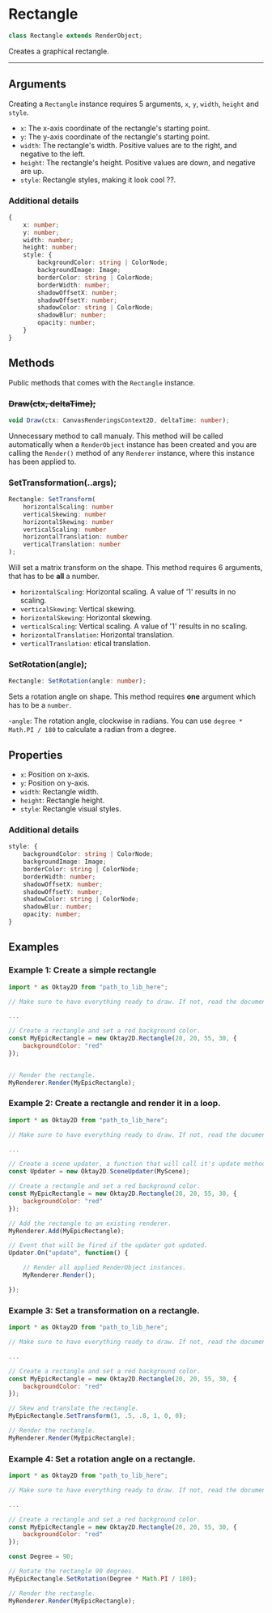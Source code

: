# Rectangle

```ts
class Rectangle extends RenderObject;
```

Creates a graphical rectangle. 

- - - 


## Arguments

Creating a ``Rectangle`` instance requires 5 arguments, ``x``, ``y``, ``width``, ``height`` and ``style``.

- ``x``: The x-axis coordinate of the rectangle's starting point.
- ``y``: The y-axis coordinate of the rectangle's starting point.
- ``width``: The rectangle's width. Positive values are to the right, and negative to the left.
- ``height``: The rectangle's height. Positive values are down, and negative are up.
- ``style``: Rectangle styles, making it look cool ??.

### Additional details

```ts
{
    x: number;
    y: number;
    width: number;
    height: number;
    style: {
        backgroundColor: string | ColorNode;
        backgroundImage: Image;
        borderColor: string | ColorNode;
        borderWidth: number;
        shadowOffsetX: number;
        shadowOffsetY: number;
        shadowColor: string | ColorNode;
        shadowBlur: number;
        opacity: number;
    }
}
```

## Methods

Public methods that comes with the ``Rectangle`` instance.


### ~~Draw(ctx, deltaTime);~~

```ts
void Draw(ctx: CanvasRenderingsContext2D, deltaTime: number);
```

Unnecessary method to call manualy. This method will be called automatically when a ``RenderObject`` instance has been created
and you are calling the ``Render()`` method of any ``Renderer`` instance, where this instance has been applied to.

### SetTransformation(..args);

```ts
Rectangle: SetTransform(
    horizontalScaling: number
    verticalSkewing: number
    horizontalSkewing: number
    verticalScaling: number 
    horizontalTranslation: number
    verticalTranslation: number
);
```

Will set a matrix transform on the shape. This method requires 6 arguments, that has to be **all** a number.

- ``horizontalScaling``: Horizontal scaling. A value of '1' results in no scaling.
- ``verticalSkewing``: Vertical skewing.
- ``horizontalSkewing``: Horizontal skewing.
- ``verticalScaling``: Vertical scaling. A value of '1' results in no scaling.
- ``horizontalTranslation``: Horizontal translation.
- ``verticalTranslation``: etical translation.


### SetRotation(angle);

```ts
Rectangle: SetRotation(angle: number);
```

Sets a rotation angle on shape. This method requires **one** argument which has to be a ``number``.

-``angle``: The rotation angle, clockwise in radians. You can use ``degree * Math.PI / 180`` to calculate a radian from a degree.

## Properties

- ``x``: Position on x-axis.
- ``y``: Position on y-axis.
- ``width``: Rectangle width.
- ``height``: Rectangle height.
- ``style``: Rectangle visual styles.

### Additional details

```ts
style: {
    backgroundColor: string | ColorNode;
    backgroundImage: Image;
    borderColor: string | ColorNode;
    borderWidth: number;
    shadowOffsetX: number;
    shadowOffsetY: number;
    shadowColor: string | ColorNode;
    shadowBlur: number;
    opacity: number;
}
```

## Examples

### Example 1: Create a simple rectangle

```js
import * as Oktay2D from "path_to_lib_here";

// Make sure to have everything ready to draw. If not, read the documentation on how you can setup your environment.

...

// Create a rectangle and set a red background color.
const MyEpicRectangle = new Oktay2D.Rectangle(20, 20, 55, 30, {
    backgroundColor: "red"
});


// Render the rectangle.
MyRenderer.Render(MyEpicRectangle);
```

### Example 2: Create a rectangle and render it in a loop.

```js
import * as Oktay2D from "path_to_lib_here";

// Make sure to have everything ready to draw. If not, read the documentation on how you can setup your environment.

...

// Create a scene updater, a function that will call it's update method each every possible frame.
const Updater = new Oktay2D.SceneUpdater(MyScene);

// Create a rectangle and set a red background color.
const MyEpicRectangle = new Oktay2D.Rectangle(20, 20, 55, 30, {
    backgroundColor: "red"
});

// Add the rectangle to an existing renderer.
MyRenderer.Add(MyEpicRectangle);

// Event that will be fired if the updater got updated.
Updater.On("update", function() {

    // Render all applied RenderObject instances.
    MyRenderer.Render();

});
```

### Example 3: Set a transformation on a rectangle.

```js
import * as Oktay2D from "path_to_lib_here";

// Make sure to have everything ready to draw. If not, read the documentation on how you can setup your environment.

...

// Create a rectangle and set a red background color.
const MyEpicRectangle = new Oktay2D.Rectangle(20, 20, 55, 30, {
    backgroundColor: "red"
});

// Skew and translate the rectangle.
MyEpicRectangle.SetTransform(1, .5, .8, 1, 0, 0);

// Render the rectangle.
MyRenderer.Render(MyEpicRectangle);
```

### Example 4: Set a rotation angle on a rectangle.

```js
import * as Oktay2D from "path_to_lib_here";

// Make sure to have everything ready to draw. If not, read the documentation on how you can setup your environment.

...

// Create a rectangle and set a red background color.
const MyEpicRectangle = new Oktay2D.Rectangle(20, 20, 55, 30, {
    backgroundColor: "red"
});

const Degree = 90;

// Rotate the rectangle 90 degrees.
MyEpicRectangle.SetRotation(Degree * Math.PI / 180);

// Render the rectangle.
MyRenderer.Render(MyEpicRectangle);
```